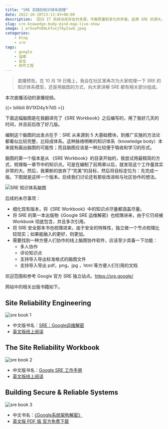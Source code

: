 ```yaml
---
title: "SRE 实践的知识体系梳理"
date: 2022-10-10T23:13:43+08:00
description:  回归 IT 系统动态存在的本源，平衡质量和变化的矛盾。追溯 SRE 的源头，探讨在云计算时代大潮中，我们的业务系统稳定性建设应该何去何从。
slug: sre-knowedge-body-mind-map-live-show
image: 1_er5uoPoOmLkfuxjTAy2zwQ.jpeg
categories:
    - blog
    - sre
tags:
    - google
    - 运维
    - 安全
    - 软件工程
---
```


> 直播预告。在 10 月 19 日晚上，我会在社区里再次为大家梳理一下 SRE 的知识体系模型，还是用脑图的方式，向大家讲解 SRE 都有相关部分组成。

本次直播活动的录播视频。

{{< bilibili BV1XD4y1r7dS >}}

下面这幅脑图是在我翻译完了《SRE Workbook》之后编写的，用了我好几天的时间，并且前后改了好几版。

编制这个脑图的出发点在于：SRE 从来源到 5 大基础模块，到推广实施的方法论都看似比较完整，比较成体系。这种脉络明晰的知识体系（knowledge body）本来就有画出脑图的可能性；而且脑图应该是一种比较便于吸收和学习的形式。

脑图的第一个版本是从 《SRE Workbook》的目录开始的，我尝试用最精简的方式，梳理每一章节中的知识点。可是在编制了前两章以后，就发现这个工作量其实非常的大。然后，我果断的放弃了“完美”的目标，然后将目标定位为：先完成一版。下图就是这样一个版本。后续我们讨论还有那些改进和与社区协作的想法。

![SRE 知识体系脑图](SRE-Workbookv1.5.jpg)

后续的未尽事项：

* 细化现有版本，将《SRE Workbook》中的知识点尽量都涵盖尽量。
* 将 SRE 的第一本出版物《Google SRE 运维解密》也梳理进来，由于它已经被 Workbook 彻底包含，并且多次引用。
* 将 SRE 安全那本书也梳理进来，由于安全的特殊性，独立做一个节点梳理比较现实；如果能融入的更好，则更加。
* 需要找到一种方便人们协作的线上脑图协作软件，应该至少具备一下功能：
  * 多人协作
  * 评论知识点
  * 支持导入导出标准格式的脑图文件
  * 支持导入导出 pdf，png，jpg ，html 等方便人们引用的文档

欢迎范围和参考 Google 官方 SRE 独立站点。<https://sre.google/>

网站中的相关出版书籍如下。

## Site Reliability Engineering

![sre book 1](sre1.jpg)

* 中文版书名：[SRE：Google运维解密](https://book.douban.com/subject/26875239//)
* [英文版线上阅读](https://sre.google/sre-book/table-of-contents/)

## The Site Reliability Workbook

![sre book 2](sre2.jpg)

* 中文版书名：[Google SRE 工作手册](https://book.douban.com/subject/35224058/)
* [英文版线上阅读](https://sre.google/sre-book/table-of-contents/)

## Building Secure & Reliable Systems

![sre book 3](sre3.jpg)

* 中文书名：[《Google系统架构解密》](https://book.douban.com/subject/35585206/)
* [英文版 PDF 版 官方免费下载](https://sre.google/static/pdf/building_secure_and_reliable_systems.pdf)
